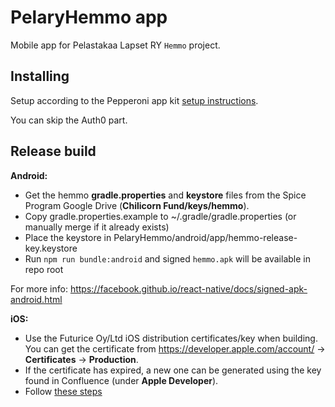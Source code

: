 PelaryHemmo app
===============

Mobile app for Pelastakaa Lapset RY `Hemmo` project.

Installing
----------

Setup according to the Pepperoni app kit
[setup instructions](https://github.com/futurice/pepperoni-app-kit/blob/master/docs/SETUP.md).

You can skip the Auth0 part.

Release build
-------------

**Android:**

- Get the hemmo **gradle.properties** and **keystore** files from the Spice Program Google Drive (**Chilicorn Fund/keys/hemmo**).
- Copy gradle.properties.example to ~/.gradle/gradle.properties (or manually merge if it already exists)
- Place the keystore in PelaryHemmo/android/app/hemmo-release-key.keystore
- Run `npm run bundle:android` and signed `hemmo.apk` will be available in repo root

For more info: https://facebook.github.io/react-native/docs/signed-apk-android.html

**iOS:**

- Use the Futurice Oy/Ltd iOS distribution certificates/key when building. You can get the certificate from https://developer.apple.com/account/ -> **Certificates** -> **Production**.
- If the certificate has expired, a new one can be generated using the key found in Confluence (under **Apple Developer**).
- Follow [these steps](https://facebook.github.io/react-native/docs/running-on-device.html#building-your-app-for-production)
